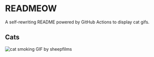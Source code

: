 # READMEOW

A self-rewriting README powered by GitHub Actions to display cat gifs.

## Cats

![cat smoking GIF by sheepfilms](https://media4.giphy.com/media/l0ExdMHUDKteztyfe/200.gif?cid=9acd02da60pi2s26wsjy1yvk667mveiyccmpkq523r7wisgr&ep=v1_gifs_search&rid=200.gif&ct=g)
